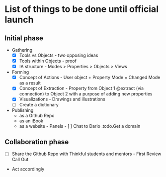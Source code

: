 # List of things to be done until official launch #

## Initial phase ##

*	Gathering
	- [x] Tools vs Objects - two opposing ideas
	- [x] Tools within Objects - proof
	- [x] IA structure - Modes > Properties > Objects > Views

*	Forming
	- [x] Concept of Actions - User object + Property Mode = Changed Mode as a result 
	- [x] Concept of Extraction - Property from Object 1 @extract (via connection) to Object 2 with a purpose of adding new properties
	- [x] Visualizations - Drawings and illustrations
	- [ ] Create a dictionary

*	Publishing
	*	as a Github Repo
	*	as an iBook
	*	as a website - Panels - [ ] Chat to Dario .todo.Get a domain

## Collaboration phase ##

- [ ] Share the Github Repo with Thinkful students and mentors - First Review Call Out
*	Act accordingly